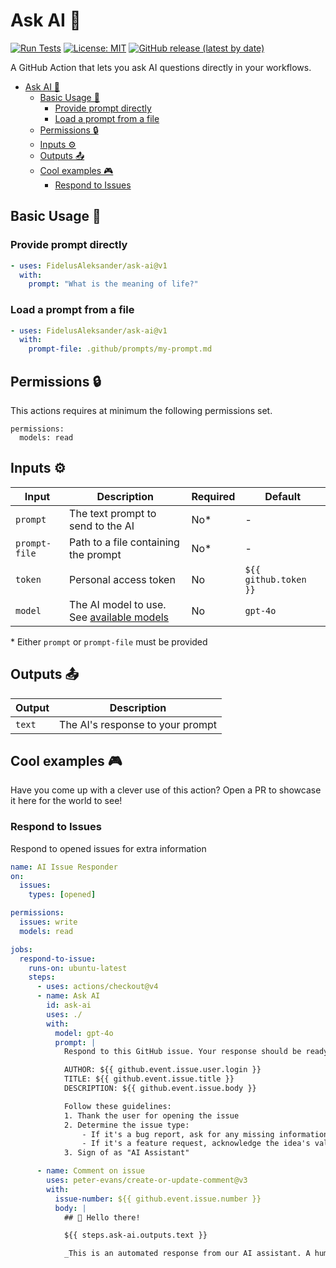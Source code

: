 # Ask AI :robot:

[![Run Tests](https://github.com/FidelusAleksander/ask-ai/actions/workflows/test.yml/badge.svg)](https://github.com/FidelusAleksander/ask-ai/actions/workflows/test.yml)
[![License: MIT](https://img.shields.io/badge/License-MIT-yellow.svg)](https://opensource.org/licenses/MIT)
[![GitHub release (latest by date)](https://img.shields.io/github/v/release/FidelusAleksander/ask-ai)](https://github.com/FidelusAleksander/ask-ai/releases)

A GitHub Action that lets you ask AI questions directly in your workflows.

- [Ask AI :robot:](#ask-ai-robot)
  - [Basic Usage 🚀](#basic-usage-)
    - [Provide prompt directly](#provide-prompt-directly)
    - [Load a prompt from a file](#load-a-prompt-from-a-file)
  - [Permissions 🔒](#permissions-)
  - [Inputs ⚙️](#inputs-️)
  - [Outputs 📤](#outputs-)
  - [Cool examples 🎮](#cool-examples-)
    - [Respond to Issues](#respond-to-issues)

## Basic Usage 🚀

### Provide prompt directly

```yaml
- uses: FidelusAleksander/ask-ai@v1
  with:
    prompt: "What is the meaning of life?"
```

### Load a prompt from a file

```yaml
- uses: FidelusAleksander/ask-ai@v1
  with:
    prompt-file: .github/prompts/my-prompt.md
```

## Permissions 🔒

This actions requires at minimum the following permissions set.

```
permissions:
  models: read
```

## Inputs ⚙️

| Input | Description | Required | Default |
|-------|-------------|----------|---------|
| `prompt` | The text prompt to send to the AI | No* | - |
| `prompt-file` | Path to a file containing the prompt | No* | - |
| `token` | Personal access token | No | `${{ github.token }}` |
| `model` | The AI model to use. See [available models](https://github.com/marketplace?type=models) | No | `gpt-4o` |

\* Either `prompt` or `prompt-file` must be provided

## Outputs 📤

| Output | Description |
|--------|-------------|
| `text` | The AI's response to your prompt |

## Cool examples 🎮

Have you come up with a clever use of this action? Open a PR to showcase it here for the world to see!

### Respond to Issues

Respond to opened issues for extra information

```yaml
name: AI Issue Responder
on:
  issues:
    types: [opened]

permissions:
  issues: write
  models: read

jobs:
  respond-to-issue:
    runs-on: ubuntu-latest
    steps:
      - uses: actions/checkout@v4
      - name: Ask AI
        id: ask-ai
        uses: ./
        with:
          model: gpt-4o
          prompt: |
            Respond to this GitHub issue. Your response should be ready to post as a comment. Don't respond with anything other than the comment text.

            AUTHOR: ${{ github.event.issue.user.login }}
            TITLE: ${{ github.event.issue.title }}
            DESCRIPTION: ${{ github.event.issue.body }}

            Follow these guidelines:
            1. Thank the user for opening the issue
            2. Determine the issue type:
                - If it's a bug report, ask for any missing information (steps to reproduce, expected vs actual behavior, environment details)
                - If it's a feature request, acknowledge the idea's value and ask for use cases if none were provided
            3. Sign of as "AI Assistant"

      - name: Comment on issue
        uses: peter-evans/create-or-update-comment@v3
        with:
          issue-number: ${{ github.event.issue.number }}
          body: |
            ## 👋 Hello there!

            ${{ steps.ask-ai.outputs.text }}

            _This is an automated response from our AI assistant. A human maintainer will review your issue soon._
